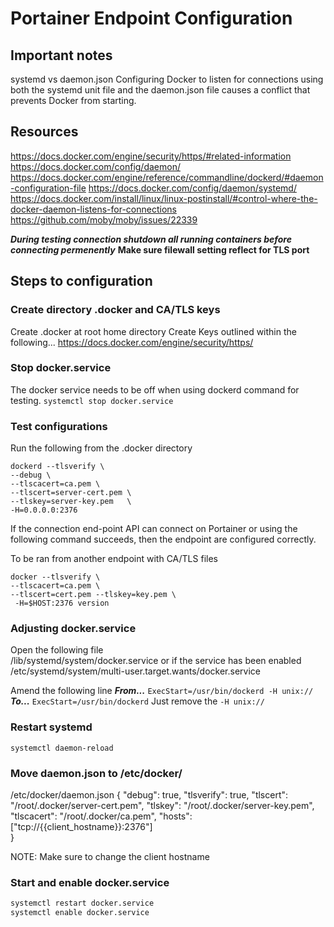 # Portainer Endpoint Configuration

## Important notes

systemd vs daemon.json
Configuring Docker to listen for connections using both the systemd
unit file and the daemon.json file causes a conflict that prevents
Docker from starting.

## Resources

https://docs.docker.com/engine/security/https/#related-information
https://docs.docker.com/config/daemon/
https://docs.docker.com/engine/reference/commandline/dockerd/#daemon-configuration-file
https://docs.docker.com/config/daemon/systemd/
https://docs.docker.com/install/linux/linux-postinstall/#control-where-the-docker-daemon-listens-for-connections
https://github.com/moby/moby/issues/22339

***During testing connection shutdown all running containers before connecting permenently***
**Make sure filewall setting reflect for TLS port**

## Steps to configuration

### Create directory .docker and CA/TLS keys

Create .docker at root home directory
Create Keys outlined within the following...
https://docs.docker.com/engine/security/https/

### Stop docker.service

The docker service needs to be off when using dockerd command for testing.
`systemctl stop docker.service`

### Test configurations

Run the following from the .docker directory

``` shell
dockerd --tlsverify \
--debug \
--tlscacert=ca.pem \
--tlscert=server-cert.pem \
--tlskey=server-key.pem   \
-H=0.0.0.0:2376
```

If the connection end-point API can connect on Portainer or
using the following command succeeds, then the endpoint are
configured correctly.

To be ran from another endpoint with CA/TLS files

``` shell
docker --tlsverify \
--tlscacert=ca.pem \
--tlscert=cert.pem --tlskey=key.pem \
 -H=$HOST:2376 version
```

### Adjusting docker.service

Open the following file  
/lib/systemd/system/docker.service
or if the service has been enabled
/etc/systemd/system/multi-user.target.wants/docker.service

Amend the following line
***From...***
`ExecStart=/usr/bin/dockerd -H unix://`
***To...***
`ExecStart=/usr/bin/dockerd`
Just remove the `-H unix://`

### Restart systemd

`systemctl daemon-reload`

### Move daemon.json to /etc/docker/

/etc/docker/daemon.json
{
  "debug": true,
  "tlsverify": true,
  "tlscert": "/root/.docker/server-cert.pem",
  "tlskey": "/root/.docker/server-key.pem",
  "tlscacert": "/root/.docker/ca.pem",
  "hosts": ["tcp://{{client_hostname}}:2376"]  
}

NOTE: Make sure to change the client hostname

### Start and enable docker.service

``` bash
systemctl restart docker.service
systemctl enable docker.service
```
